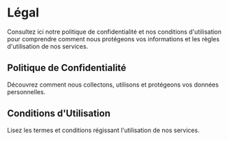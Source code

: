 # Légal

Consultez ici notre politique de confidentialité et nos conditions d'utilisation pour comprendre comment nous protégeons vos informations et les règles d'utilisation de nos services.

## Politique de Confidentialité

Découvrez comment nous collectons, utilisons et protégeons vos données personnelles.

## Conditions d'Utilisation

Lisez les termes et conditions régissant l'utilisation de nos services.
